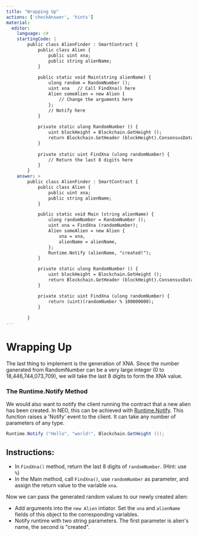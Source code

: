 ```yaml
---
title: "Wrapping Up"
actions: ['checkAnswer', 'hints']
material: 
  editor:
    language: c#
    startingCode: |
        public class AlienFinder : SmartContract {
            public class Alien {
                public uint xna;
                public string alienName;
            }
                        
            public static void Main(string alienName) {
                ulong random = RandomNumber (); 
                uint xna   // Call FindXna() here 
                Alien someAlien = new Alien {
                    // Change the arguments here
                };
                // Notify here
            }
            
            private static ulong RandomNumber () {
                uint blockHeight = Blockchain.GetHeight ();
                return Blockchain.GetHeader (blockHeight).ConsensusData; 
            }
            
            private static uint FindXna (ulong randomNumber) {
                // Return the last 8 digits here
            }
        }
    answer: > 
        public class AlienFinder : SmartContract {
            public class Alien {
                public uint xna;
                public string alienName;
            }

            public static void Main (string alienName) {
                ulong randomNumber = RandomNumber (); 
                uint xna = FindXna (randomNumber);
                Alien someAlien = new Alien {
                    xna = xna, 
                    alienName = alienName, 
                };
                Runtime.Notify (alienName, "created!");
            }

            private static ulong RandomNumber () {
                uint blockHeight = Blockchain.GetHeight ();
                return Blockchain.GetHeader (blockHeight).ConsensusData; 
            }

            private static uint FindXna (ulong randomNumber) {
                return (uint)(randomNumber % 100000000);
            }
            
        }
---
```



# Wrapping Up

The last thing to implement is the generation of XNA. Since the number ganerated from RandomNumber can be a very large integer (0 to 18,446,744,073,709), we will take the last 8 digits to form the XNA value. 

### The Runtime.Notify Method

We would also want to notify the client running the contract that a new alien has been created. In NEO, this can be achieved with [Runtime.Notify](https://docs.neo.org/docs/en-us/reference/scapi/fw/dotnet/neo/Runtime/Notify.html). This function raises a 'Notify' event to the client. It can take any number of parameters of any type. 

```c#
Runtime.Notify ("Hello", "world!", Blockchain.GetHeight ()); 
```

## Instructions: 

- In `FindXna()` method, return the last 8 digits of `randomNumber`. (Hint: use `%`)
- In the Main method, call `FindXna()`, use `randomNumber` as parameter, and assign the return value to the variable `xna`. 

Now we can pass the generated random values to our newly created alien: 
- Add arguments into the `new Alien` intiator. Set the `xna` and `alienName` fields of this object to the corresponding variables. 
- Notify runtime with two string parameters. The first parameter is alien's name, the second is "created". 